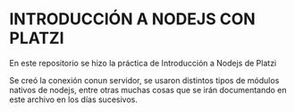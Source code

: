 # INTRODUCCIÓN A NODEJS CON PLATZI
En este repositorio se hizo la práctica de Introducción a Nodejs de Platzi

Se creó la conexión conun servidor, se usaron distintos tipos de módulos nativos de nodejs, entre otras muchas cosas que se irán documentando en este archivo en los días sucesivos.